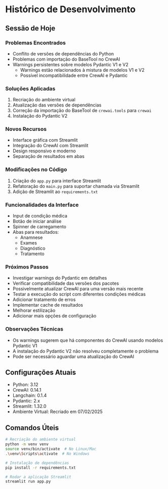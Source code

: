 # Histórico de Desenvolvimento

## Sessão de Hoje

### Problemas Encontrados
- Conflito de versões de dependências do Python
- Problemas com importação do BaseTool no CrewAI
- Warnings persistentes sobre modelos Pydantic V1 e V2
  - Warnings estão relacionados à mistura de modelos V1 e V2
  - Possível incompatibilidade entre CrewAI e Pydantic

### Soluções Aplicadas
1. Recriação do ambiente virtual
2. Atualização das versões de dependências
3. Correção da importação do BaseTool de `crewai.tools` para `crewai`
4. Instalação do Pydantic V2

### Novos Recursos
- Interface gráfica com Streamlit
- Integração do CrewAI com Streamlit
- Design responsivo e moderno
- Separação de resultados em abas

### Modificações no Código
1. Criação do `app.py` para interface Streamlit
2. Refatoração do `main.py` para suportar chamada via Streamlit
3. Adição de Streamlit ao `requirements.txt`

### Funcionalidades da Interface
- Input de condição médica
- Botão de iniciar análise
- Spinner de carregamento
- Abas para resultados:
  - Anamnese
  - Exames
  - Diagnóstico
  - Tratamento

### Próximos Passos
- Investigar warnings do Pydantic em detalhes
- Verificar compatibilidade das versões dos pacotes
- Possivelmente atualizar CrewAI para uma versão mais recente
- Testar a execução do script com diferentes condições médicas
- Adicionar tratamento de erros
- Implementar cache de resultados
- Melhorar estilização
- Adicionar mais opções de configuração

### Observações Técnicas
- Os warnings sugerem que há componentes do CrewAI usando modelos Pydantic V1
- A instalação do Pydantic V2 não resolveu completamente o problema
- Pode ser necessário aguardar uma atualização do CrewAI

## Configurações Atuais
- Python: 3.12
- CrewAI: 0.14.1
- Langchain: 0.1.4
- Pydantic: 2.x
- Streamlit: 1.32.0
- Ambiente Virtual: Recriado em 07/02/2025

## Comandos Úteis
```bash
# Recriação do ambiente virtual
python -m venv venv
source venv/bin/activate  # No Linux/Mac
.\venv\Scripts\activate  # No Windows

# Instalação de dependências
pip install -r requirements.txt

# Rodar a aplicação Streamlit
streamlit run app.py

